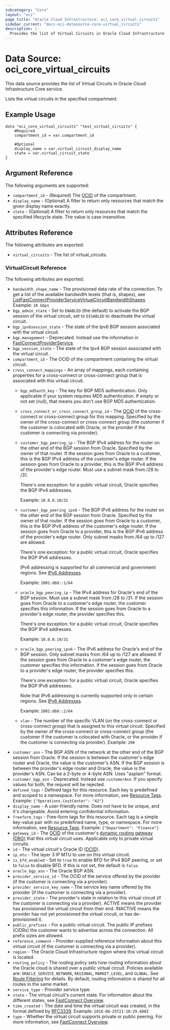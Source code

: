 ```yaml
---
subcategory: "Core"
layout: "oci"
page_title: "Oracle Cloud Infrastructure: oci_core_virtual_circuits"
sidebar_current: "docs-oci-datasource-core-virtual_circuits"
description: |-
  Provides the list of Virtual Circuits in Oracle Cloud Infrastructure Core service
---
```


# Data Source: oci_core_virtual_circuits
This data source provides the list of Virtual Circuits in Oracle Cloud Infrastructure Core service.

Lists the virtual circuits in the specified compartment.


## Example Usage

```hcl
data "oci_core_virtual_circuits" "test_virtual_circuits" {
	#Required
	compartment_id = var.compartment_id

	#Optional
	display_name = var.virtual_circuit_display_name
	state = var.virtual_circuit_state
}
```

## Argument Reference

The following arguments are supported:

* `compartment_id` - (Required) The [OCID](https://docs.cloud.oracle.com/iaas/Content/General/Concepts/identifiers.htm) of the compartment.
* `display_name` - (Optional) A filter to return only resources that match the given display name exactly. 
* `state` - (Optional) A filter to return only resources that match the specified lifecycle state. The value is case insensitive. 


## Attributes Reference

The following attributes are exported:

* `virtual_circuits` - The list of virtual_circuits.

### VirtualCircuit Reference

The following attributes are exported:

* `bandwidth_shape_name` - The provisioned data rate of the connection. To get a list of the available bandwidth levels (that is, shapes), see [ListFastConnectProviderServiceVirtualCircuitBandwidthShapes](https://docs.cloud.oracle.com/iaas/api/#/en/iaas/latest/FastConnectProviderService/ListFastConnectProviderVirtualCircuitBandwidthShapes).  Example: `10 Gbps` 
* `bgp_admin_state` - Set to `ENABLED` (the default) to activate the BGP session of the virtual circuit, set to `DISABLED` to deactivate the virtual circuit. 
* `bgp_ipv6session_state` - The state of the Ipv6 BGP session associated with the virtual circuit.
* `bgp_management` - Deprecated. Instead use the information in [FastConnectProviderService](https://docs.cloud.oracle.com/iaas/api/#/en/iaas/latest/FastConnectProviderService/). 
* `bgp_session_state` - The state of the Ipv4 BGP session associated with the virtual circuit.
* `compartment_id` - The OCID of the compartment containing the virtual circuit.
* `cross_connect_mappings` - An array of mappings, each containing properties for a cross-connect or cross-connect group that is associated with this virtual circuit.
	* `bgp_md5auth_key` - The key for BGP MD5 authentication. Only applicable if your system requires MD5 authentication. If empty or not set (null), that means you don't use BGP MD5 authentication.
	* `cross_connect_or_cross_connect_group_id` - The [OCID](https://docs.cloud.oracle.com/iaas/Content/General/Concepts/identifiers.htm) of the cross-connect or cross-connect group for this mapping. Specified by the owner of the cross-connect or cross-connect group (the customer if the customer is colocated with Oracle, or the provider if the customer is connecting via provider). 
	* `customer_bgp_peering_ip` - The BGP IPv4 address for the router on the other end of the BGP session from Oracle. Specified by the owner of that router. If the session goes from Oracle to a customer, this is the BGP IPv4 address of the customer's edge router. If the session goes from Oracle to a provider, this is the BGP IPv4 address of the provider's edge router. Must use a subnet mask from /28 to /31.

		There's one exception: for a public virtual circuit, Oracle specifies the BGP IPv4 addresses.

		Example: `10.0.0.18/31` 
	* `customer_bgp_peering_ipv6` - The BGP IPv6 address for the router on the other end of the BGP session from Oracle. Specified by the owner of that router. If the session goes from Oracle to a customer, this is the BGP IPv6 address of the customer's edge router. If the session goes from Oracle to a provider, this is the BGP IPv6 address of the provider's edge router. Only subnet masks from /64 up to /127 are allowed.

		There's one exception: for a public virtual circuit, Oracle specifies the BGP IPv6 addresses.

		IPv6 addressing is supported for all commercial and government regions. See [IPv6 Addresses](https://docs.cloud.oracle.com/iaas/Content/Network/Concepts/ipv6.htm).

		Example: `2001:db8::1/64` 
	* `oracle_bgp_peering_ip` - The IPv4 address for Oracle's end of the BGP session. Must use a subnet mask from /28 to /31. If the session goes from Oracle to a customer's edge router, the customer specifies this information. If the session goes from Oracle to a provider's edge router, the provider specifies this.

		There's one exception: for a public virtual circuit, Oracle specifies the BGP IPv4 addresses.

		Example: `10.0.0.19/31` 
	* `oracle_bgp_peering_ipv6` - The IPv6 address for Oracle's end of the BGP session. Only subnet masks from /64 up to /127 are allowed. If the session goes from Oracle to a customer's edge router, the customer specifies this information. If the session goes from Oracle to a provider's edge router, the provider specifies this.

		There's one exception: for a public virtual circuit, Oracle specifies the BGP IPv6 addresses.

		Note that IPv6 addressing is currently supported only in certain regions. See [IPv6 Addresses](https://docs.cloud.oracle.com/iaas/Content/Network/Concepts/ipv6.htm).

		Example: `2001:db8::2/64` 
	* `vlan` - The number of the specific VLAN (on the cross-connect or cross-connect group) that is assigned to this virtual circuit. Specified by the owner of the cross-connect or cross-connect group (the customer if the customer is colocated with Oracle, or the provider if the customer is connecting via provider).  Example: `200` 
* `customer_asn` - The BGP ASN of the network at the other end of the BGP session from Oracle. If the session is between the customer's edge router and Oracle, the value is the customer's ASN. If the BGP session is between the provider's edge router and Oracle, the value is the provider's ASN. Can be a 2-byte or 4-byte ASN. Uses "asplain" format. 
* `customer_bgp_asn` - Deprecated. Instead use `customerAsn`. If you specify values for both, the request will be rejected. 
* `defined_tags` - Defined tags for this resource. Each key is predefined and scoped to a namespace. For more information, see [Resource Tags](https://docs.cloud.oracle.com/iaas/Content/General/Concepts/resourcetags.htm).  Example: `{"Operations.CostCenter": "42"}` 
* `display_name` - A user-friendly name. Does not have to be unique, and it's changeable. Avoid entering confidential information. 
* `freeform_tags` - Free-form tags for this resource. Each tag is a simple key-value pair with no predefined name, type, or namespace. For more information, see [Resource Tags](https://docs.cloud.oracle.com/iaas/Content/General/Concepts/resourcetags.htm).  Example: `{"Department": "Finance"}`
* `gateway_id` - The [OCID](https://docs.cloud.oracle.com/iaas/Content/General/Concepts/identifiers.htm) of the customer's [dynamic routing gateway (DRG)](https://docs.cloud.oracle.com/iaas/api/#/en/iaas/latest/Drg) that this virtual circuit uses. Applicable only to private virtual circuits. 
* `id` - The virtual circuit's Oracle ID ([OCID](https://docs.cloud.oracle.com/iaas/Content/General/Concepts/identifiers.htm)).
* `ip_mtu` - The layer 3 IP MTU to use on this virtual circuit.
* `is_bfd_enabled` - Set to `true` to enable BFD for IPv4 BGP peering, or set to `false` to disable BFD. If this is not set, the default is `false`. 
* `oracle_bgp_asn` - The Oracle BGP ASN.
* `provider_service_id` - The OCID of the service offered by the provider (if the customer is connecting via a provider). 
* `provider_service_key_name` - The service key name offered by the provider (if the customer is connecting via a provider). 
* `provider_state` - The provider's state in relation to this virtual circuit (if the customer is connecting via a provider). ACTIVE means the provider has provisioned the virtual circuit from their end. INACTIVE means the provider has not yet provisioned the virtual circuit, or has de-provisioned it. 
* `public_prefixes` - For a public virtual circuit. The public IP prefixes (CIDRs) the customer wants to advertise across the connection. All prefix sizes are allowed. 
* `reference_comment` - Provider-supplied reference information about this virtual circuit (if the customer is connecting via a provider). 
* `region` - The Oracle Cloud Infrastructure region where this virtual circuit is located. 
* `routing_policy` - The routing policy sets how routing information about the Oracle cloud is shared over a public virtual circuit. Policies available are: `ORACLE_SERVICE_NETWORK`, `REGIONAL`, `MARKET_LEVEL`, and `GLOBAL`. See [Route Filtering](https://docs.cloud.oracle.com/iaas/Content/Network/Concepts/routingonprem.htm#route_filtering) for details. By default, routing information is shared for all routes in the same market. 
* `service_type` - Provider service type. 
* `state` - The virtual circuit's current state. For information about the different states, see [FastConnect Overview](https://docs.cloud.oracle.com/iaas/Content/Network/Concepts/fastconnect.htm). 
* `time_created` - The date and time the virtual circuit was created, in the format defined by [RFC3339](https://tools.ietf.org/html/rfc3339).  Example: `2016-08-25T21:10:29.600Z` 
* `type` - Whether the virtual circuit supports private or public peering. For more information, see [FastConnect Overview](https://docs.cloud.oracle.com/iaas/Content/Network/Concepts/fastconnect.htm). 

